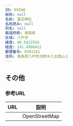 ```yaml
---
ID: K9ZmQ
総称: null
名称: 蓮沼神社
名称読み: null
別名: null
都道府県: 青森県
区域: 八戸市
緯度: 40.5423554
経度: 141.4908412
郵便番号: 0391161
住所: 青森県八戸市河原木八太郎山１
---
```


## その他

### 参考URL

| URL | 説明          |
| --- | ------------- |
|     | OpenStreetMap |
